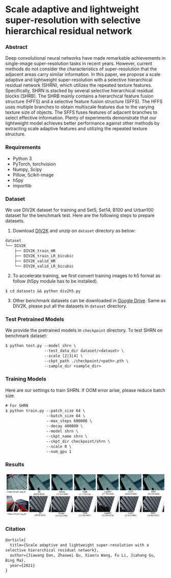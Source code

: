 # Scale adaptive and lightweight super-resolution with selective hierarchical residual network

### Abstract
Deep convolutional neural networks have made remarkable achievements in single-image super-resolution tasks in recent years. However, current methods do not consider the characteristics of super-resolution that the adjacent areas carry similar information. In this paper, we propose a scale adaptive and lightweight super-resolution with a selective hierarchical residual network (SHRN), which utilizes the repeated texture features. Specifically, SHRN is stacked by several selective hierarchical residual blocks (SHRB). The SHRB mainly contains a hierarchical feature fusion structure (HFFS) and a selective feature fusion structure (SFFS). The HFFS uses multiple branches to obtain multiscale features due to the varying texture size of objects. The SFFS fuses features of adjacent branches to select effective information. Plenty of experiments demonstrate that our lightweight model achieves better performance against other methods by extracting scale adaptive features and utilizing the repeated texture structure.

### Requirements
- Python 3
- PyTorch, torchvision
- Numpy, Scipy
- Pillow, Scikit-image
- h5py
- importlib

### Dataset
We use DIV2K dataset for training and Set5, Set14, B100 and Urban100 dataset for the benchmark test. Here are the following steps to prepare datasets.

1. Download [DIV2K](https://data.vision.ee.ethz.ch/cvl/DIV2K) and unzip on `dataset` directory as below:
  ```
  dataset
  └── DIV2K
      ├── DIV2K_train_HR
      ├── DIV2K_train_LR_bicubic
      ├── DIV2K_valid_HR
      └── DIV2K_valid_LR_bicubic
  ```
2. To accelerate training, we first convert training images to h5 format as follow (h5py module has to be installed).
```shell
$ cd datasets && python div2h5.py
```
3. Other benchmark datasets can be downloaded in [Google Drive](https://drive.google.com/open?id=1cGHKR-E_B3L6gFIlxhWunum30q9DKZXT). Same as DIV2K, please put all the datasets in `dataset` directory.

### Test Pretrained Models
We provide the pretrained models in `checkpoint` directory. To test SHRN on benchmark dataset:
```shell
$ python test.py --model shrn \
                 --test_data_dir dataset/<dataset> \
                 --scale [2|3|4] \
                 --ckpt_path ./checkpoint/<path>.pth \
                 --sample_dir <sample_dir>
```

### Training Models
Here are our settings to train SHRN. If OOM error arise, please reduce batch size.
```shell
# For SHRN
$ python train.py --patch_size 64 \
                  --batch_size 64 \
                  --max_steps 600000 \
                  --decay 400000 \
                  --model shrn \
                  --ckpt_name shrn \
                  --ckpt_dir checkpoint/shrn \
                  --scale 0 \
                  --num_gpu 1
```
### Results
![image](https://github.com/JiawangDan/SHRN/blob/master/figs/results.PNG)

### Citation
```
@article{
  title={Scale adaptive and lightweight super-resolution with a selective hierarchical residual network},
  author={Jiawang Dan, Zhaowei Qu, Xiaoru Wang, Fu Li, Jiahang Gu, Bing Ma},
  year={2021}
}
```
